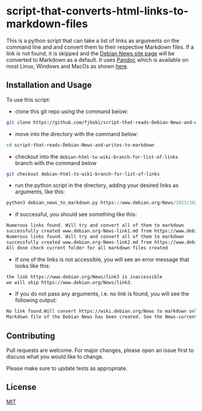 # script-that-converts-html-links-to-markdown-files

This is a python script that can take a list of links as arguments on the command line and and convert them to their respective Markdown files. If a link is not found, it is skipped and the [Debian News site page](https://www.debian.org/News/) will be converted to Markdown as a default.
It uses [Pandoc](https://pandoc.org/index.html) which is available on most Linux, Windows and MacOs as shown [here](https://pandoc.org/installing.html).

## Installation and Usage

To use this script:

- clone this git repo using the command below:

```bash
git clone https://github.com/fjkoki/script-that-reads-Debian-News-and-writes-to-markdown.git
```

- move into the directory with the command below:
```bash
cd script-that-reads-Debian-News-and-writes-to-markdown
```

- checkout into the `debian-html-to-wiki-branch-for-list-of-links ` branch with the command below
```bash
git checkout debian-html-to-wiki-branch-for-list-of-links 

```


- run the python script in the directory, adding your desired links as arguments, like this:

```python
python3 debian_news_to_markdown.py https://www.debian.org/News/2023/20231007 https://www.debian.org/News/link2
```

- if successful, you should see something like this:

```bash
Numerous links found. Will try and convert all of them to markdown
successfully created www.debian.org-News-link1.md from https://www.debian.org/News/link1
Numerous links found. Will try and convert all of them to markdown
successfully created www.debian.org-News-link2.md from https://www.debian.org/News/link2
All done check current folder for all markdown files created
```

- if one of the links is not accessible, you will see an error message that looks like this:

```bash
the link https://www.debian.org/News/link3 is inaccessible
we will skip https://www.debian.org/News/link3.
```

- If you do not pass any arguments, i.e. no link is found, you will see the following output:

```bash
No link found.Will convert https://wiki.debian.org/News to markdown only
Markdown file of the Debian News has been created. See the News-current.md file
```
## Contributing

Pull requests are welcome. For major changes, please open an issue first
to discuss what you would like to change.

Please make sure to update tests as appropriate.

## License

[MIT](https://choosealicense.com/licenses/mit/)
